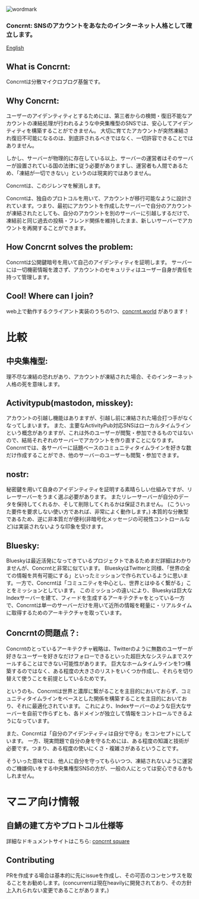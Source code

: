 ![wordmark](https://worldfile.cc/CC2d97694D850Df2089F48E639B4795dD95D2DCE2E/f696009d-f1f0-44f8-83fe-6387946f1b86)
### Concrnt: SNSのアカウントをあなたのインターネット人格として確立します。

[English](README.md)

## What is Concrnt:
Concrntは分散マイクロブログ基盤です。

## Why Concrnt:
ユーザーのアイデンティティとするためには、第三者からの検閲・復旧不能なアカウントの凍結処理が行われるような中央集権型のSNSでは、安心してアイデンティティを構築することができません。
大切に育てたアカウントが突然凍結され復旧不可能になるのは、到底許されるべきではなく、一切許容できることではありません。

しかし、サーバーが物理的に存在している以上、サーバーの運営者はそのサーバーが設置されている国の法律に従う必要がありますし、運営者も人間であるため、「凍結が一切できない」というのは現実的ではありません。

Concrntは、このジレンマを解消します。

Concrntは、独自のプロトコルを用いて、アカウントが移行可能なように設計されています。つまり、最初にアカウントを作成したサーバーで自分のアカウントが凍結されたとしても、自分のアカウントを別のサーバーに引越しするだけで、凍結前と同じ過去の投稿・フレンド関係を維持したまま、新しいサーバーでアカウントを再開することができます。

## How Concrnt solves the problem:
Concrntは公開鍵暗号を用いて自己のアイデンティティを証明します。
サーバーには一切機密情報を渡さず、アカウントのセキュリティはユーザー自身が責任を持って管理します。

## Cool! Where can I join?
web上で動作するクライアント実装のうちの1つ、[concrnt.world](https://concrnt.world) があります！

# 比較
## 中央集権型:
理不尽な凍結の恐れがあり、アカウントが凍結された場合、そのインターネット人格の死を意味します。

## Activitypub(mastodon, misskey):
アカウントの引越し機能はありますが、引越し前に凍結された場合打つ手がなくなってしまいます。
また、主要なActivityPub対応SNSはローカルタイムラインという概念がありますが、これは外のユーザーが閲覧・参加できるものではないので、結局それぞれのサーバーでアカウントを作り直すことになります。
Concrntでは、各サーバーに話題ベースのコミュニティタイムラインを好きな数だけ作成することができ、他のサーバーのユーザーも閲覧・参加できます。

## nostr:
秘密鍵を用いて自身のアイデンティティを証明する素晴らしい仕組みですが、リレーサーバーをうまく選ぶ必要があります。
またリレーサーバーが自分のデータを保持してくれるか、そして削除してくれるかは保証されません。 (こういった要件を要求しない使い方であれば、非常によく動作します。)
本質的な分散型であるため、逆に非本質だが便利(非暗号化メッセージの可視性コントロールなど)は実装されないような印象を受けます。

## Bluesky:
Blueskyは最近活発になってきているプロジェクトであるためまだ詳細はわかりませんが、Concrntと非常に似ています。
BlueskyはTwitterと同様、「世界の全ての情報を共有可能にする」といったミッションで作られているように思います。一方で、Concrntは「コミュニティを中心とし、世界とはゆるく繋がる」ことをミッションとしています。
このミッションの違いにより、Blueskyは巨大なIndexサーバーを建て、フィードを生成するアーキテクチャをとっている一方で、Concrntは単一のサーバーだけを用いて近所の情報を軽量に・リアルタイムに取得するためのアーキテクチャを取っています。

## Concrntの問題点？:
Concrntのとっているアーキテクチャ戦略は、Twitterのように無数のユーザーが好きなユーザーを好きなだけフォローできるといった超巨大なシステムまでスケールすることはできない可能性があります。
巨大なホームタイムラインを1つ構築するのではなく、ある程度の大きさのリストをいくつか作成し、それらを切り替えて使うことを前提としているためです。

というのも、Concrntは世界と濃厚に繋がることを主目的においておらず、コミュニティタイムラインをベースとした関係を構築することを主目的においており、それに最適化されています。
これにより、Indexサーバーのような巨大なサーバーを自前で作らずとも、各ドメインが独立して情報をコントロールできるようになっています。

また、Concrntは「自分のアイデンティティは自分で守る」をコンセプトにしています。
一方、現実問題で自分の身を守るためには、ある程度の知識と技術が必要です。つまり、ある程度の使いにくさ・複雑さがあるということです。

そういった意味では、他人に自分を守ってもらいつつ、凍結されないように運営のご機嫌伺いをする中央集権型SNSの方が、一般の人にとっては安心できるかもしれません。

# マニア向け情報
## 自鯖の建て方やプロトコル仕様等
詳細なドキュメントサイトはこちら: [concrnt square](https://square.concrnt.net/operator/)

## Contributing
PRを作成する場合は基本的に先にissueを作成し、その可否のコンセンサスを取ることをお勧めします。(concurrentは現在heavilyに開発されており、その方針上入れられない変更であることがあります。)
